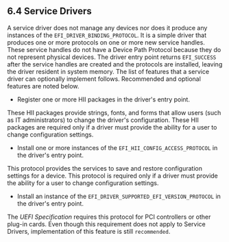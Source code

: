 <!--- @file
  6.4 Service Drivers

  Copyright (c) 2012-2018, Intel Corporation. All rights reserved.<BR>

  Redistribution and use in source (original document form) and 'compiled'
  forms (converted to PDF, epub, HTML and other formats) with or without
  modification, are permitted provided that the following conditions are met:

  1) Redistributions of source code (original document form) must retain the
     above copyright notice, this list of conditions and the following
     disclaimer as the first lines of this file unmodified.

  2) Redistributions in compiled form (transformed to other DTDs, converted to
     PDF, epub, HTML and other formats) must reproduce the above copyright
     notice, this list of conditions and the following disclaimer in the
     documentation and/or other materials provided with the distribution.

  THIS DOCUMENTATION IS PROVIDED BY TIANOCORE PROJECT "AS IS" AND ANY EXPRESS OR
  IMPLIED WARRANTIES, INCLUDING, BUT NOT LIMITED TO, THE IMPLIED WARRANTIES OF
  MERCHANTABILITY AND FITNESS FOR A PARTICULAR PURPOSE ARE DISCLAIMED. IN NO
  EVENT SHALL TIANOCORE PROJECT  BE LIABLE FOR ANY DIRECT, INDIRECT, INCIDENTAL,
  SPECIAL, EXEMPLARY, OR CONSEQUENTIAL DAMAGES (INCLUDING, BUT NOT LIMITED TO,
  PROCUREMENT OF SUBSTITUTE GOODS OR SERVICES; LOSS OF USE, DATA, OR PROFITS;
  OR BUSINESS INTERRUPTION) HOWEVER CAUSED AND ON ANY THEORY OF LIABILITY,
  WHETHER IN CONTRACT, STRICT LIABILITY, OR TORT (INCLUDING NEGLIGENCE OR
  OTHERWISE) ARISING IN ANY WAY OUT OF THE USE OF THIS DOCUMENTATION, EVEN IF
  ADVISED OF THE POSSIBILITY OF SUCH DAMAGE.

-->

## 6.4 Service Drivers

A service driver does not manage any devices nor does it produce any instances
of the `EFI_DRIVER_BINDING_PROTOCOL`. It is a simple driver that produces one
or more protocols on one or more new service handles. These service handles do
not have a Device Path Protocol because they do not represent physical devices.
The driver entry point returns `EFI_SUCCESS` after the service handles are
created and the protocols are installed, leaving the driver resident in system
memory. The list of features that a service driver can optionally implement
follows. Recommended and optional features are noted below.

* Register one or more HII packages in the driver's entry point.

These HII packages provide strings, fonts, and forms that allow users (such as
IT administrators) to change the driver's configuration. These HII packages are
required only if a driver must provide the ability for a user to change
configuration settings.

* Install one or more instances of the `EFI_HII_CONFIG_ACCESS_PROTOCOL` in the
  driver's entry point.

This protocol provides the services to save and restore configuration settings
for a device. This protocol is required only if a driver must provide the
ability for a user to change configuration settings.

* Install an instance of the `EFI_DRIVER_SUPPORTED_EFI_VERSION_PROTOCOL` in the
  driver's entry point.

The _UEFI Specification_ requires this protocol for PCI controllers or other
plug-in cards. Even though this requirement does not apply to Service Drivers,
implementation of this feature is still `recommended`.
